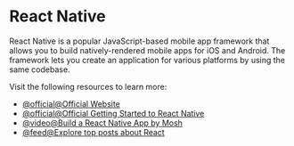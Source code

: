 # React Native

React Native is a popular JavaScript-based mobile app framework that allows you to build natively-rendered mobile apps for iOS and Android. The framework lets you create an application for various platforms by using the same codebase.

Visit the following resources to learn more:

- [@official@Official Website](https://reactnative.dev/)
- [@official@Official Getting Started to React Native](https://reactnative.dev/docs/getting-started)
- [@video@Build a React Native App by Mosh](https://www.youtube.com/watch?v=0-S5a0eXPoc)
- [@feed@Explore top posts about React](https://app.daily.dev/tags/react?ref=roadmapsh)
